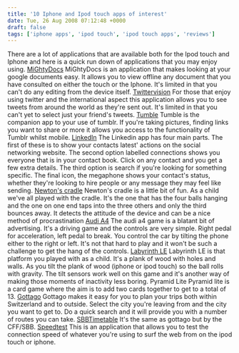 ```yaml
---
title: '10 Iphone and Ipod touch apps of interest'
date: Tue, 26 Aug 2008 07:12:48 +0000
draft: false
tags: ['iphone apps', 'ipod touch', 'ipod touch apps', 'reviews']
---
```


There are a lot of applications that are available both for the Ipod touch and Iphone and here is a quick run down of applications that you may enjoy using. [MiGhtyDocs](http://www.google.ch/url?sa=t&source=web&ct=res&cd=1&url=http%3A%2F%2Fphobos.apple.com%2FWebObjects%2FMZStore.woa%2Fwa%2FviewSoftware%3Fid%3D287327494%26mt%3D8&ei=1amzSO34I5i60gW_uJzwCA&usg=AFQjCNGOrDOl_wXGzcadIBHBrlNUJ5D2Pg&sig2=WDkK0AdEWRFE7SBGAa_92A) MiGhtyDocs is an application that makes looking at your google documents easy. It allows you to view offline any document that you have consulted on either the touch or the Iphone. It's limited in that you can't do any editing from the device itself. [Twittervision](http://www.google.ch/url?sa=t&source=web&ct=res&cd=2&url=http%3A%2F%2Fphobos.apple.com%2FWebObjects%2FMZStore.woa%2Fwa%2FviewSoftware%3Fid%3D284175601%26mt%3D8&ei=GqyzSMa5Opii0gWSv_DsCA&usg=AFQjCNGZK6q8cNwE2daf020uhrzq3UtUdA&sig2=pp4qVOMNgUxg1I8gebmlZQ) For those that enjoy using twitter and the international aspect this application allows you to see tweets from around the world as they're sent out. It's limited in that you can't yet to select just your friend's tweets. [Tumble](http://www.bitfires.com/tumble.php) Tumble is the companion app to your use of tumblr. If you're taking pictures, finding links you want to share or more it allows you access to the functionality of Tumblr whilst mobile. [LinkedIn](http://phobos.apple.com/WebObjects/MZStore.woa/wa/viewSoftware?id=288429040&mt=8) The Linkedin app has four main parts. The first of these is to show your contacts latest' actions on the social networking website. The second option labelled connections shows you everyone that is in your contact book. Click on any contact and you get a few extra details. The third option is search if you're looking for something specific. The final icon, the megaphone shows your contact's status, whether they're looking to hire people or any message they may feel like sending. [Newton's cradle](http://www.google.ch/url?sa=t&source=web&ct=res&cd=1&url=http%3A%2F%2Fphobos.apple.com%2FWebObjects%2FMZStore.woa%2Fwa%2FviewSoftware%3Fid%3D288217026%26mt%3D8&ei=9aqzSKiSA4m-0gXC6bDsCA&usg=AFQjCNGJ8B8a81YUlqdP4aunDDa7lZCsHg&sig2=ftwAOgCCVSjjpRnBOtXErw) Newton's cradle is a little bit of fun. As a child we've all played with the cradle. It's the one that has the four balls hanging and the one on one end taps into the three others and only the third bounces away. It detects the attitude of the device and can be a nice method of procrastination [Audi A4](http://www.google.ch/url?sa=t&source=web&ct=res&cd=1&url=http%3A%2F%2Fphobos.apple.com%2FWebObjects%2FMZStore.woa%2Fwa%2FviewSoftware%3Fid%3D288419967%26mt%3D8&ei=EauzSPvRNJLO0gWQ0_zlCA&usg=AFQjCNHpblWLMQ07wi3YzmFwg3x3KoY1IQ&sig2=RaaMfHIRrb2GGYsYJa6yUA) The audi a4 game is a blatant bit of advertising. It's a driving game and the controls are very simple. Right pedal for acceleration, left pedal to break. You control the car by tilting the phone either to the right or left. It's not that hard to play and it won't be such a challenge to get the hang of the controls. [Labyrinth LE](http://www.google.ch/url?sa=t&source=web&ct=res&cd=6&url=http%3A%2F%2Fphobos.apple.com%2FWebObjects%2FMZStore.woa%2Fwa%2FviewSoftware%3Fid%3D284940503%26mt%3D8&ei=M6uzSI2OB4_S0QXw2eDlCA&usg=AFQjCNFz3FLe9sSAdlCZmZ8xCgqgRZFMkA&sig2=XuL_RyLF-9uyqFgEB0yMeQ) Labyrinth LE is that platform you played with as a child. It's a plank of wood with holes and walls. As you tilt the plank of wood (iphone or ipod touch) so the ball rolls with gravity. The tilt sensors work well on this game and it's another way of making those moments of inactivity less boring. Pyramid Lite Pyramid lite is a card game where the aim is to add two cards together to get to a total of 13. [Gottago](http://www.google.ch/url?sa=t&source=web&ct=res&cd=2&url=http%3A%2F%2Fphobos.apple.com%2FWebObjects%2FMZStore.woa%2Fwa%2FviewSoftware%3Fid%3D285851523%26mt%3D8&ei=XquzSJTOLpW60gXy9dTiCA&usg=AFQjCNEWBzCoqkLX5L25Q-_a0pyQeY-HPg&sig2=OLTeW1KoWxOgXLvIAWpxCQ) Gottago makes it easy for you to plan your trips both within Switzerland and to outside. Select the city you're leaving from and the city you want to get to. Do a quick search and it will provide you with a number of routes you can take. [SBBTimetable](http://www.google.ch/url?sa=t&source=web&ct=res&cd=2&url=http%3A%2F%2Fphobos.apple.com%2FWebObjects%2FMZStore.woa%2Fwa%2FviewSoftware%3Fid%3D287762486%26mt%3D8&ei=iKuzSI2jDIzS0QXzzYT1CA&usg=AFQjCNG3mQITXoJKrf324xHovpFd-k20ZA&sig2=EJuae7nmzG9eWkpmUWUmvg) It's the same as gottago but by the CFF/SBB. [Speedtest](http://www.google.ch/url?sa=t&source=web&ct=res&cd=6&url=http%3A%2F%2Fphobos.apple.com%2FWebObjects%2FMZStore.woa%2Fwa%2FviewSoftware%3Fid%3D286356274%26mt%3D8&ei=pquzSL6-NImi0gXL1bjzCA&usg=AFQjCNF2VeHzezl3tePRs3lwnB4cZLhVxA&sig2=j7bznSb42HmDK7xMifBJBg) This is an application that allows you to test the connection speed of whatever you're using to surf the web from on the ipod touch or iphone.